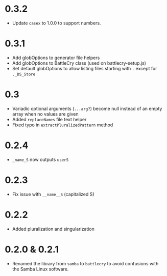 # 0.3.2

* Update `casex` to 1.0.0 to support numbers.

# 0.3.1

* Add globOptions to generator file helpers
* Add globOptions to BattleCry class (used on battlecry-setup.js)
* Set default globOptions to allow listing files starting with `.` except for `._DS_Store`

# 0.3

* Variadic optional arguments (`...arg?`) become null instead of an empty array when no values are given
* Added `replaceNames` file text helper
* Fixed typo in `extractPluralizedPattern` method

# 0.2.4

* `_name_S` now outputs `userS`

# 0.2.3

* Fix issue with `__name__S` (capitalized S)

# 0.2.2

* Added pluralization and singularization

# 0.2.0 & 0.2.1

* Renamed the library from `samba` to `battlecry` to avoid confusions with the Samba Linux software.
